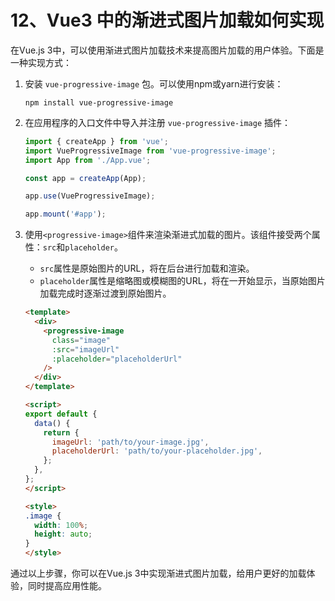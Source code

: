 # 12、Vue3 中的渐进式图片加载如何实现

在Vue.js 3中，可以使用渐进式图片加载技术来提高图片加载的用户体验。下面是一种实现方式：

1. 安装 `vue-progressive-image` 包。可以使用npm或yarn进行安装：

   ```shell
   npm install vue-progressive-image
   ```

2. 在应用程序的入口文件中导入并注册 `vue-progressive-image` 插件：

   ```javascript
   import { createApp } from 'vue';
   import VueProgressiveImage from 'vue-progressive-image';
   import App from './App.vue';
   
   const app = createApp(App);
   
   app.use(VueProgressiveImage);
   
   app.mount('#app');
   ```

3. 使用`<progressive-image>`组件来渲染渐进式加载的图片。该组件接受两个属性：`src`和`placeholder`。

   - `src`属性是原始图片的URL，将在后台进行加载和渲染。
   - `placeholder`属性是缩略图或模糊图的URL，将在一开始显示，当原始图片加载完成时逐渐过渡到原始图片。

   ```html
   <template>
     <div>
       <progressive-image
         class="image"
         :src="imageUrl"
         :placeholder="placeholderUrl"
       />
     </div>
   </template>
   
   <script>
   export default {
     data() {
       return {
         imageUrl: 'path/to/your-image.jpg',
         placeholderUrl: 'path/to/your-placeholder.jpg',
       };
     },
   };
   </script>
   
   <style>
   .image {
     width: 100%;
     height: auto;
   }
   </style>
   ```

通过以上步骤，你可以在Vue.js 3中实现渐进式图片加载，给用户更好的加载体验，同时提高应用性能。
